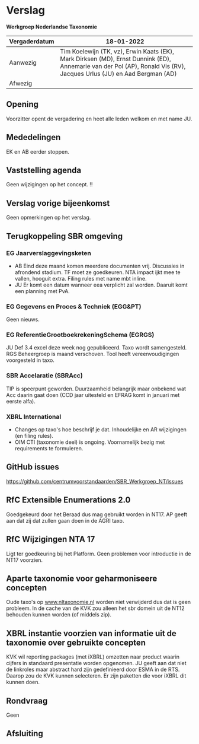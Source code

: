 # Verslag
 **Werkgroep Nederlandse Taxonomie**

| Vergaderdatum | 18-01-2022 |
| --- | --- |
| Aanwezig | Tim Koelewijn (TK, vz), Erwin Kaats (EK), Mark Dirksen (MD), Ernst Dunnink (ED), Annemarie van der Pol (AP), Ronald Vis (RV), Jacques Urlus (JU) en Aad Bergman (AD) |
| Afwezig |  |

## Opening
Voorzitter opent de vergadering en heet alle leden welkom en met name JU.
## Mededelingen
EK en AB eerder stoppen.
## Vaststelling agenda
Geen wijzigingen op het concept. !!
## Verslag vorige bijeenkomst
Geen opmerkingen op het verslag.
## Terugkoppeling SBR omgeving
### EG Jaarverslaggevingsketen
- AB Eind deze maand komen meerdere documenten vrij. Discussies in afrondend stadium. TF moet ze goedkeuren. NTA impact ijkt mee te vallen, hooguit extra. Filing rules met name mbt inline.
- JU Er komt een datum wanneer eea verplicht zal worden. Daaruit komt een planning met PvA.
### EG Gegevens en Proces &amp; Techniek (EGG&amp;PT)
Geen nieuws.
### EG ReferentieGrootboekrekeningSchema (EGRGS)
JU Def 3.4 excel deze week nog gepubliceerd. Taxo wordt samengesteld. RGS Beheergroep is maand verschoven. Tool heeft vereenvoudigingen voorgesteld in taxo.
### SBR Accelaratie (SBRAcc)
TIP is speerpunt geworden. Duurzaamheid belangrijk maar onbekend wat Acc daarin gaat doen (CCD jaar uitesteld en EFRAG komt in januari met eerste alfa).
### XBRL International
- Changes op taxo's hoe beschrijf je dat. Inhoudelijke en AR wijzigingen (en filing rules).
- OIM CTI (taxonomie deel) is ongoing. Voornamelijk bezig met requirements te formuleren.
## GitHub issues 
https://github.com/centrumvoorstandaarden/SBR_Werkgroep_NT/issues
## RfC Extensible Enumerations 2.0
Goedgekeurd door het Beraad dus mag gebruikt worden in NT17. AP geeft aan dat zij dat zullen gaan doen in de AGRI taxo.
## RfC Wijzigingen NTA 17
Ligt ter goedkeuring bij het Platform. Geen problemen voor introductie in de NT17 voorzien.
## Aparte taxonomie voor geharmoniseere concepten
Oude taxo's op www.nltaxonomie.nl worden niet verwijderd dus dat is geen probleem. In de cache van de KVK zou alleen het sbr domein uit de NT12 behouden kunnen worden (of middels zip).
## XBRL instantie voorzien van informatie uit de taxonomie over gebruikte concepten
KVK wil reporting packages (met iXBRL) omzetten naar product waarin cijfers in standaard presentatie worden opgenomen. JU geeft aan dat niet de linkroles maar abstract hard zijn gedefinieerd door ESMA in de RTS. Daarop zou de KVK kunnen selecteren. Er zijn paketten die voor iXBRL dit kunnen doen. 
## Rondvraag
Geen 
## Afsluiting
